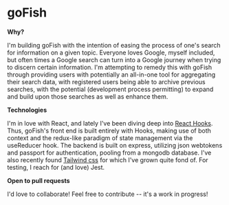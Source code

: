 # goFish
**Why?**

I'm building goFish with the intention of easing the process of one's search for information on a given topic. Everyone loves Google, myself included, but often times a Google search can turn into a Google journey when trying to discern certain information. I'm attempting to remedy this with goFish through providing users with potentially an all-in-one tool for aggregating their search data, with registered users being able to archive previous searches, with the potential (development process permitting) to expand and build upon those searches as well as enhance them.

**Technologies**

I'm in love with React, and lately I've been diving deep into [React Hooks](https://reactjs.org/docs/hooks-intro.html). Thus, goFish's front end is built entirely with Hooks, making use of both context and the redux-like paradigm of state management via the useReducer hook. The backend is built on express, utilizing json webtokens and passport for authentication, pooling from a mongodb database. I've also recently found [Tailwind css](https://tailwindcss.com/) for which I've grown quite fond of. For testing, I reach for (and love) Jest.

**Open to pull requests**

I'd love to collaborate! Feel free to contribute -- it's a work in progress!
